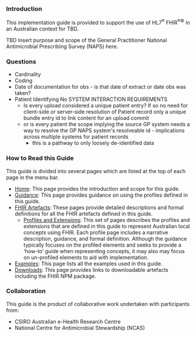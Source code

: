 ### Introduction
This implementation guide is provided to support the use of HL7<sup>&reg;</sup> FHIR<sup>&reg;&copy;</sup> in an Australian context for TBD.

TBD Insert purpose and scope of the General Practitioner National Antimicrobial Prescribing Survey (NAPS) here.

### Questions
- Cardinality
- Coding
- Date of documentation for obs - is that date of extract or date obs was taken?
- Patient Identifying No SYSTEM INTERACTION REQUIREMENTS
    - Is every upload considered a unique patient entry? If so no need for client-side or server-side resolution of Patient record only a unique bundle entry id to link content for an upload commit
    - or is every patient the scope implying the source GP system needs a way to resolve the GP NAPS system's resolveable id - implications across multiple systems for patient records
      - this is a pathway to only loosely de-identified data

### How to Read this Guide

This guide is divided into several pages which are listed at the top of each page in the menu bar.

- [Home](index.html): This page provides the introduction and scope for this guide.
- [Guidance](guidance.html): This page provides guidance on using the profiles defined in this guide.
- [FHIR Artefacts](artifacts.html): These pages provide detailed descriptions and formal definitions for all the FHIR artefacts defined in this guide.
  - [Profiles and Extensions](profiles-and-extensions.html): This set of pages describes the profiles and extensions that are defined in this guide to represent Australian local concepts using FHIR. Each profile page includes a narrative description, guidance, and formal definition. Although the guidance typically focuses on the profiled elements and seeks to provide a ‘how-to’ guide when representing concepts, it may also may focus on un-profiled elements to aid with implementation.
- [Examples](examples.html): This page lists all the examples used in this guide.
- [Downloads](downloads.html): This page provides links to downloadable artefacts including the FHIR NPM package.


### Collaboration
This guide is the product of collaborative work undertaken with participants from:

* CSIRO Australian e-Health Research Centre 
* National Centre for Antimicrobial Stewardship (NCAS)

